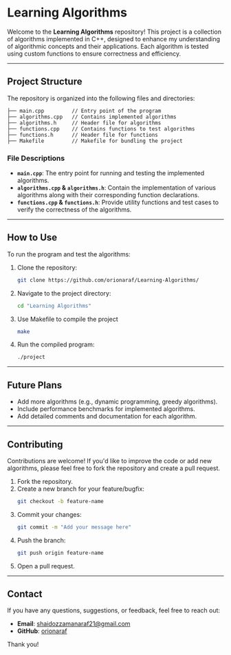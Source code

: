 # **Learning Algorithms**

Welcome to the **Learning Algorithms** repository! This project is a collection of algorithms implemented in C++, designed to enhance my understanding of algorithmic concepts and their applications. Each algorithm is tested using custom functions to ensure correctness and efficiency.

---

## **Project Structure**

The repository is organized into the following files and directories:

```
├── main.cpp         // Entry point of the program
├── algorithms.cpp   // Contains implemented algorithms
├── algorithms.h     // Header file for algorithms
├── functions.cpp    // Contains functions to test algorithms
├── functions.h      // Header file for functions
├── Makefile         // Makefile for bundling the project
```

### **File Descriptions**

- **`main.cpp`**: The entry point for running and testing the implemented algorithms.
- **`algorithms.cpp` & `algorithms.h`**: Contain the implementation of various algorithms along with their corresponding function declarations.
- **`functions.cpp` & `functions.h`**: Provide utility functions and test cases to verify the correctness of the algorithms.

---

## **How to Use**

To run the program and test the algorithms:

1. Clone the repository:
   ```bash
   git clone https://github.com/orionaraf/Learning-Algorithms/
   ```
2. Navigate to the project directory:
   ```bash
   cd "Learning Algorithms"
   ```
3. Use Makefile to compile the project
   ```bash
   make
   ```
4. Run the compiled program:
   ```bash
   ./project
   ```

---

## **Future Plans**

- Add more algorithms (e.g., dynamic programming, greedy algorithms).
- Include performance benchmarks for implemented algorithms.
- Add detailed comments and documentation for each algorithm.

---

## **Contributing**

Contributions are welcome! If you'd like to improve the code or add new algorithms, please feel free to fork the repository and create a pull request.

1. Fork the repository.
2. Create a new branch for your feature/bugfix:
   ```bash
   git checkout -b feature-name
   ```
3. Commit your changes:
   ```bash
   git commit -m "Add your message here"
   ```
4. Push the branch:
   ```bash
   git push origin feature-name
   ```
5. Open a pull request.

---

## **Contact**

If you have any questions, suggestions, or feedback, feel free to reach out:

- **Email**: shaidozzamanaraf21@gmail.com
- **GitHub**: [orionaraf](https://github.com/orionaraf)

Thank you!
